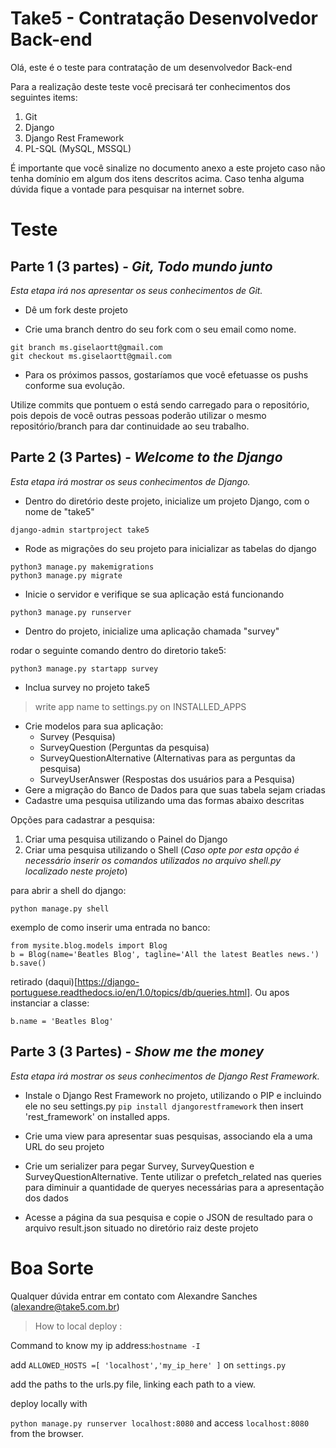 # Take5 - Contratação Desenvolvedor Back-end
Olá, este é o teste para contratação de um desenvolvedor Back-end

Para a realização deste teste você precisará ter conhecimentos dos seguintes items:

1. Git
2. Django
3. Django Rest Framework
4. PL-SQL (MySQL, MSSQL)

É importante que você sinalize no documento anexo a este projeto caso não tenha domínio em algum dos itens descritos acima.
Caso tenha alguma dúvida fique a vontade para pesquisar na internet sobre.


# Teste

## Parte 1 (3 partes) - _Git, Todo mundo junto_
_Esta etapa irá nos apresentar os seus conhecimentos de Git._
* Dê um fork deste projeto

* Crie uma branch dentro do seu fork com o seu email como nome. 
```
git branch ms.giselaortt@gmail.com
git checkout ms.giselaortt@gmail.com
```

* Para os próximos passos, gostaríamos que você efetuasse os pushs conforme sua evolução.

Utilize commits que pontuem o está sendo carregado para o repositório, pois depois de você outras pessoas poderão utilizar o mesmo repositório/branch para dar continuidade ao seu trabalho.


## Parte 2 (3 Partes) - _Welcome to the Django_
_Esta etapa irá mostrar os seus conhecimentos de Django._
* Dentro do diretório deste projeto, inicialize um projeto Django, com o nome de "take5"
```
django-admin startproject take5 
```

* Rode as migrações do seu projeto para inicializar as tabelas do django
```
python3 manage.py makemigrations
python3 manage.py migrate
```

* Inicie o servidor e verifique se sua aplicação está funcionando
```
python3 manage.py runserver
```

* Dentro do projeto, inicialize uma aplicação chamada "survey"

rodar o seguinte comando dentro do diretorio take5:
```
python3 manage.py startapp survey
```

* Inclua survey no projeto take5
> write app name to settings.py on INSTALLED_APPS

* Crie modelos para sua aplicação: 
  - Survey (Pesquisa)
  - SurveyQuestion (Perguntas da pesquisa)
  - SurveyQuestionAlternative (Alternativas para as perguntas da pesquisa)
  - SurveyUserAnswer (Respostas dos usuários para a Pesquisa)
* Gere a migração do Banco de Dados para que suas tabela sejam criadas
* Cadastre uma pesquisa utilizando uma das formas abaixo descritas

Opções para cadastrar a pesquisa:
1. Criar uma pesquisa utilizando o Painel do Django
2. Criar uma pesquisa utilizando o Shell (_Caso opte por esta opção é necessário inserir os comandos utilizados no arquivo shell.py localizado neste projeto_)

para abrir a shell do django:
```
python manage.py shell
```

exemplo  de como inserir uma entrada no banco:
```
from mysite.blog.models import Blog
b = Blog(name='Beatles Blog', tagline='All the latest Beatles news.')
b.save()
```

retirado (daqui)[https://django-portuguese.readthedocs.io/en/1.0/topics/db/queries.html].
Ou apos instanciar a classe: 

```
b.name = 'Beatles Blog'
```

## Parte 3 (3 Partes) - _Show me the money_
_Esta etapa irá mostrar os seus conhecimentos de Django Rest Framework._
* Instale o Django Rest Framework no projeto, utilizando o PIP e incluindo ele no seu settings.py
``` pip install djangorestframework ```
then insert 'rest_framework' on installed apps.

* Crie uma view para apresentar suas pesquisas, associando ela a uma URL do seu projeto


* Crie um serializer para pegar Survey, SurveyQuestion e SurveyQuestionAlternative. Tente utilizar o prefetch_related nas queries para diminuir a quantidade de queryes necessárias para a apresentação dos dados


* Acesse a página da sua pesquisa e copie o JSON de resultado para o arquivo result.json situado no diretório raiz deste projeto

# Boa Sorte

Qualquer dúvida entrar em contato com Alexandre Sanches (alexandre@take5.com.br)


> How to local deploy :

Command to know my ip address:``` hostname -I ```

add  ``` ALLOWED_HOSTS =[ 'localhost','my_ip_here' ] ``` on ``` settings.py ``` 

add the paths to the urls.py file, linking each path to a view.

deploy locally with

``` python manage.py runserver localhost:8080 ``` and access ``` localhost:8080 ``` from the browser.


